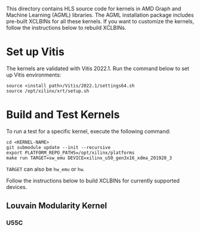 This directory contains HLS source code for kernels in AMD Graph and Machine Learning (AGML) libraries. The AGML installation package includes pre-built XCLBINs for all these kernels. 
If you want to customize the kernels, follow the instructions below to rebuild XCLBINs. 

# Set up Vitis

The kernels are validated with Vitis 2022.1. Run the command below to set up Vitis environments:
```
source <install path>/Vitis/2022.1/settings64.sh
source /opt/xilinx/xrt/setup.sh
```

# Build and Test Kernels
To run a test for a specific kernel, execute the following command:
```
cd <KERNEL-NAME>
git submodule update --init --recursive
export PLATFORM_REPO_PATHS=/opt/xilinx/platforms
make run TARGET=sw_emu DEVICE=xilinx_u50_gen3x16_xdma_201920_3
```
`TARGET` can also be `hw_emu` or `hw`.

Follow the instructions below to build XCLBINs for currently supported devices. 

## Louvain Modularity Kernel
### U55C 
```

```